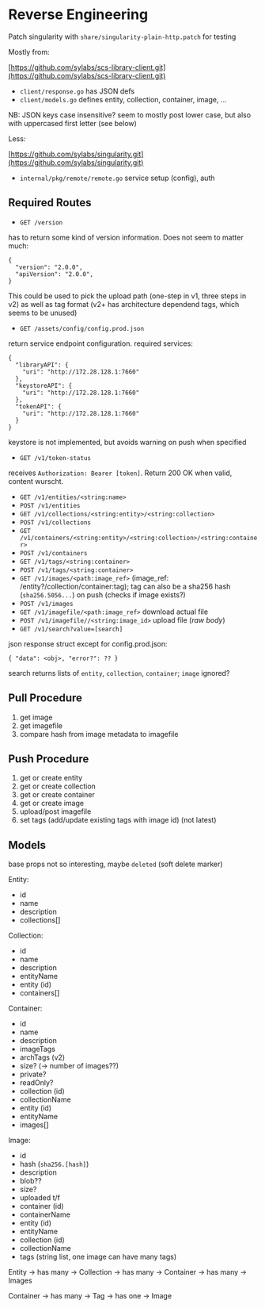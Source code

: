 # Reverse Engineering

Patch singularity with `share/singularity-plain-http.patch` for testing


Mostly from:

[https://github.com/sylabs/scs-library-client.git](https://github.com/sylabs/scs-library-client.git)

- `client/response.go` has JSON defs
- `client/models.go` defines entity, collection, container, image, ...

NB: JSON keys case insensitive? seem to mostly post lower case, but also with uppercased first letter (see below)

Less:

[https://github.com/sylabs/singularity.git](https://github.com/sylabs/singularity.git)

- `internal/pkg/remote/remote.go` service setup (config), auth


## Required Routes

- `GET /version`

has to return some kind of version information. Does not seem to matter much:

```
{
  "version": "2.0.0",
  "apiVersion": "2.0.0",
}
```

This could be used to pick the upload path (one-step in v1, three steps in v2) as well as tag format (v2+ has architecture dependend tags, which seems to be unused)

- `GET /assets/config/config.prod.json`

return service endpoint configuration. required services:

```
{
  "libraryAPI": {
    "uri": "http://172.28.128.1:7660"
  },
  "keystoreAPI": {
    "uri": "http://172.28.128.1:7660"
  },
  "tokenAPI": {
    "uri": "http://172.28.128.1:7660"
  }
}
```

keystore is not implemented, but avoids warning on push when specified

- `GET /v1/token-status`

receives `Authorization: Bearer [token]`. Return 200 OK when valid, content wurscht.

- `GET /v1/entities/<string:name>`
- `POST /v1/entities` 
- `GET /v1/collections/<string:entity>/<string:collection>`
- `POST /v1/collections`
- `GET /v1/containers/<string:entity>/<string:collection>/<string:container>`
- `POST /v1/containers`
- `GET /v1/tags/<string:container>`
- `POST /v1/tags/<string:container>`
- `GET /v1/images/<path:image_ref>` (image\_ref: /entity?/collection/container:tag); tag can also be a sha256 hash (`sha256.5056...`) on push (checks if image exists?)
- `POST /v1/images`
- `GET /v1/imagefile/<path:image_ref>` download actual file
- `POST /v1/imagefile//<string:image_id>` upload file (*raw body*)
- `GET /v1/search?value=[search]`

json response struct except for config.prod.json:

```
{ "data": <obj>, "error?": ?? }
```

search returns lists of `entity`, `collection`, `container`; `image` ignored?

## Pull Procedure

1. get image
2. get imagefile
3. compare hash from image metadata to imagefile

## Push Procedure

1. get or create entity
2. get or create collection
3. get or create container
4. get or create image
5. upload/post imagefile
6. set tags (add/update existing tags with image id) (not latest)

## Models

base props not so interesting, maybe `deleted` (soft delete marker)

Entity:

- id
- name
- description
- collections[]

Collection:

- id
- name
- description
- entityName
- entity (id)
- containers[]

Container:

- id
- name
- description
- imageTags
- archTags (v2)
- size? (-> number of images??)
- private?
- readOnly?
- collection (id)
- collectionName
- entity (id)
- entityName
- images[]

Image:

- id
- hash (`sha256.[hash]`)
- description
- blob??
- size?
- uploaded t/f
- container (id)
- containerName
- entity (id)
- entityName
- collection (id)
- collectionName
- tags (string list, one image can have many tags)


Entity -> has many -> Collection -> has many -> Container -> has many -> Images

Container -> has many -> Tag -> has one -> Image

